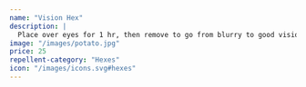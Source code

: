 ```yaml
---
name: "Vision Hex"
description: |
  Place over eyes for 1 hr, then remove to go from blurry to good vision
image: "/images/potato.jpg"
price: 25
repellent-category: "Hexes"
icon: "/images/icons.svg#hexes"
---
```

